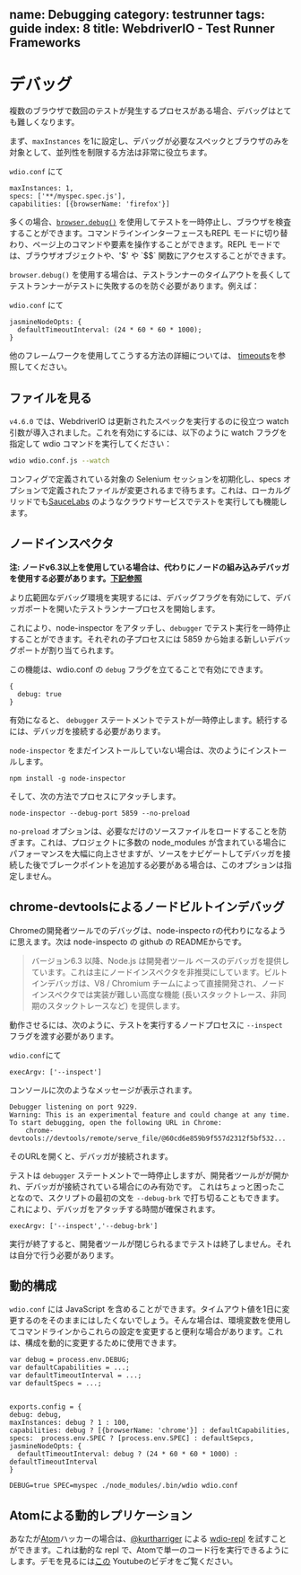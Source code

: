 name: Debugging
category: testrunner
tags: guide
index: 8
title: WebdriverIO - Test Runner Frameworks
---

デバッグ
==========

複数のブラウザで数回のテストが発生するプロセスがある場合、デバッグはとても難しくなります。

まず、`maxInstances` を1に設定し、デバッグが必要なスペックとブラウザのみを対象として、並列性を制限する方法は非常に役立ちます。


`wdio.conf` にて
```
maxInstances: 1,
specs: ['**/myspec.spec.js'],
capabilities: [{browserName: 'firefox'}]
```

多くの場合、[`browser.debug()`](/api/utility/debug.html) を使用してテストを一時停止し、ブラウザを検査することができます。コマンドラインインターフェースもREPL モードに切り替わり、ページ上のコマンドや要素を操作することができます。REPL モードでは、ブラウザオブジェクトや、'$' や `$$` 関数にアクセスすることができます。

`browser.debug()` を使用する場合は、テストランナーのタイムアウトを長くしてテストランナーがテストに失敗するのを防ぐ必要があります。例えば：

`wdio.conf` にて
```
jasmineNodeOpts: {
  defaultTimeoutInterval: (24 * 60 * 60 * 1000);
}
```

他のフレームワークを使用してこうする方法の詳細については、 [timeouts](/guide/testrunner/timeouts.html)を参照してください。

## ファイルを見る

`v4.6.0` では、WebdriverIO は更新されたスペックを実行するのに役立つ watch 引数が導入されました。これを有効にするには、以下のように watch フラグを指定して wdio コマンドを実行してください：

```sh
wdio wdio.conf.js --watch
```

コンフィグで定義されている対象の Selenium セッションを初期化し、specs オプションで定義されたファイルが変更されるまで待ちます。これは、ローカルグリッドでも[SauceLabs](https://saucelabs.com/) のようなクラウドサービスでテストを実行しても機能します。

## ノードインスペクタ

**注: ノードv6.3以上を使用している場合は、代わりにノードの組み込みデバッガを使用する必要があります。[下記参照](#node_debugger)**

より広範囲なデバッグ環境を実現するには、デバッグフラグを有効にして、デバッガポートを開いたテストランナープロセスを開始します。

これにより、node-inspector をアタッチし、`debugger` でテスト実行を一時停止することができます。それぞれの子プロセスには 5859 から始まる新しいデバッグポートが割り当てられます。

この機能は、wdio.conf の `debug` フラグを立てることで有効にできます。

```
{
  debug: true
}
```

有効になると、 `debugger` ステートメントでテストが一時停止します。続行するには、デバッガを接続する必要があります。

`node-inspector` をまだインストールしていない場合は、次のようにインストールします。

```
npm install -g node-inspector
```

そして、次の方法でプロセスにアタッチします。

```
node-inspector --debug-port 5859 --no-preload
```

`no-preload` オプションは、必要なだけのソースファイルをロードすることを防ぎます。これは、プロジェクトに多数の node\_modules が含まれている場合にパフォーマンスを大幅に向上させますが、ソースをナビゲートしてデバッガを接続した後でブレークポイントを追加する必要がある場合は、このオプションは指定しません。

## chrome-devtoolsによるノードビルトインデバッグ<a id="node_debugger"></a>

Chromeの開発者ツールでのデバッグは、node-inspecto rの代わりになるように思えます。次は node-inspecto の github の READMEからです。

> バージョン6.3 以降、Node.js は開発者ツール ベースのデバッガを提供しています。これは主にノードインスペクタを非推奨にしています。ビルトインデバッガは、V8 / Chromium チームによって直接開発され、ノードインスペクタでは実装が難しい高度な機能 (長いスタックトレース、非同期のスタックトレースなど) を提供します。

動作させるには、次のように、テストを実行するノードプロセスに `--inspect` フラグを渡す必要があります。

`wdio.conf`にて

```
execArgv: ['--inspect']
```

コンソールに次のようなメッセージが表示されます。

```
Debugger listening on port 9229.
Warning: This is an experimental feature and could change at any time.
To start debugging, open the following URL in Chrome:
    chrome-devtools://devtools/remote/serve_file/@60cd6e859b9f557d2312f5bf532...
```

そのURLを開くと、デバッガが接続されます。

テストは `debugger` ステートメントで一時停止しますが、開発者ツールがが開かれ、デバッガが接続されている場合にのみ有効です。
これはちょっと困ったことなので、スクリプトの最初の文を `--debug-brk` で打ち切ることもできます。
これにより、デバッガをアタッチする時間が確保されます。

```
execArgv: ['--inspect','--debug-brk']
```

実行が終了すると、開発者ツールが閉じられるまでテストは終了しません。それは自分で行う必要があります。

## 動的構成

`wdio.conf` には JavaScript を含めることができます。タイムアウト値を1日に変更するのをそのままにはしたくないでしょう。そんな場合は、環境変数を使用してコマンドラインからこれらの設定を変更すると便利な場合があります。これは、構成を動的に変更するために使用できます。

```
var debug = process.env.DEBUG;
var defaultCapabilities = ...;
var defaultTimeoutInterval = ...;
var defaultSpecs = ...;


exports.config = {
debug: debug,
maxInstances: debug ? 1 : 100,
capabilities: debug ? [{browserName: 'chrome'}] : defaultCapabilities,
specs:  process.env.SPEC ? [process.env.SPEC] : defaultSepcs,
jasmineNodeOpts: {
  defaultTimeoutInterval: debug ? (24 * 60 * 60 * 1000) : defaultTimeoutInterval
}

```

```
DEBUG=true SPEC=myspec ./node_modules/.bin/wdio wdio.conf
```

## Atomによる動的レプリケーション

あなたが[Atom](https://atom.io/)ハッカーの場合は、[@kurtharriger](https://github.com/kurtharriger) による [wdio-repl](https://github.com/kurtharriger/wdio-repl) を試すことができます。これは動的な repl で、Atomで単一のコード行を実行できるようにします。デモを見るには[この](https://www.youtube.com/watch?v=kdM05ChhLQE) Youtubeのビデオをご覧ください。

